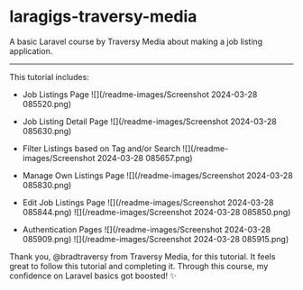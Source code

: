 # laragigs-traversy-media
A basic Laravel course by Traversy Media about making a job listing application.

---
This tutorial includes:
- Job Listings Page
![](/readme-images/Screenshot 2024-03-28 085520.png)


- Job Listing Detail Page
  ![](/readme-images/Screenshot 2024-03-28 085630.png)


- Filter Listings based on Tag and/or Search
  ![](/readme-images/Screenshot 2024-03-28 085657.png)


- Manage Own Listings Page
  ![](/readme-images/Screenshot 2024-03-28 085830.png)


- Edit Job Listings Page
  ![](/readme-images/Screenshot 2024-03-28 085844.png)
  ![](/readme-images/Screenshot 2024-03-28 085850.png)


- Authentication Pages
  ![](/readme-images/Screenshot 2024-03-28 085909.png)
  ![](/readme-images/Screenshot 2024-03-28 085915.png)

Thank you, @bradtraversy from Traversy Media, for this tutorial. It feels great to follow this tutorial and completing it. Through this course, my confidence on Laravel basics got boosted! ✨ 
